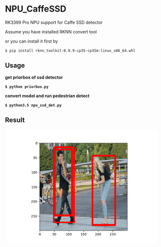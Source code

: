 # NPU_CaffeSSD
RK3399 Pro NPU support for Caffe SSD detector


Assume you have installed RKNN convert tool 

or you can install it first by 

```
$ pip install rknn_toolkit-0.9.9-cp35-cp35m-linux_x86_64.whl
```


## Usage
<b>get priorbox of ssd detector<b/>
  
```
$ python priorbox.py
```

<b>convert model and run pedestrian detect<b/>
  
```
$ python3.5 npu_ssd_det.py
```

## Result

<p align="center">
    <img src="test.png" width="500"\>
</p>
